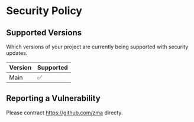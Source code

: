 # Security Policy

## Supported Versions

Which versions of your project are
currently being supported with security updates.

| Version | Supported          |
| ------- | ------------------ |
| Main   | :white_check_mark: |

## Reporting a Vulnerability

Please contract https://github.com/zma directy.
